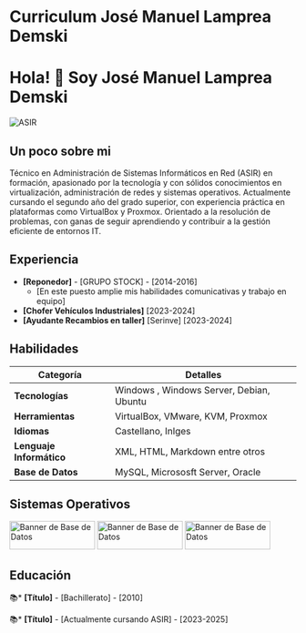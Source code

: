 # Curriculum José Manuel Lamprea Demski

# **Hola! 👋 Soy José Manuel Lamprea Demski**

![ASIR](https://www.cebanc.com/images/2021/02/25/fpb_informatica_comunicaciones.jpg)

## **Un poco sobre mi**

Técnico en Administración de Sistemas Informáticos en Red (ASIR) en formación, apasionado por la tecnología y con sólidos conocimientos en virtualización, administración de redes y sistemas operativos. Actualmente cursando el segundo año del grado superior, con experiencia práctica en plataformas como VirtualBox y Proxmox. Orientado a la resolución de problemas, con ganas de seguir aprendiendo y contribuir a la gestión eficiente de entornos IT.

## **Experiencia**

* **[Reponedor]** - [GRUPO STOCK] - [2014-2016]
    * [En este puesto amplie mis habilidades comunicativas y trabajo en equipo]
* **[Chofer Vehículos Industriales]** [2023-2024]
* **[Ayudante Recambios en taller]** [Serinve] [2023-2024]
   

## **Habilidades**

| **Categoría**                     | **Detalles**                                       |
|-----------------------------------|---------------------------------------------------|
| **Tecnologías**                   | Windows , Windows Server, Debian, Ubuntu          |
| **Herramientas**                  | VirtualBox, VMware, KVM, Proxmox                  |
| **Idiomas**                       | Castellano, Inlges                                |
| **Lenguaje Informático**          | XML, HTML, Markdown entre otros                   |
| **Base de Datos**                 | MySQL, Micrososft Server, Oracle                  |

## **Sistemas Operativos**

<img src="https://it-infrastructure.solutions/content/images/2022/04/WindowsBanner-1.png" alt="Banner de Base de Datos" width="150" height="50">
<img src="https://www.comoinstalarlinux.com/wp-content/uploads/debian-logo.jpg" alt="Banner de Base de Datos" width="150" height="50">
<img src="https://i0.wp.com/lrodrigo.tec.br/wp-content/uploads/2023/02/ubuntu-banner-2023c.png?fit=1000%2C352&ssl=1" alt="Banner de Base de Datos" width="150" height="50">



## **Educación**

📚* **[Título]** - [Bachillerato] - [2010]

📚* **[Título]** - [Actualmente cursando ASIR] - [2023-2025]
